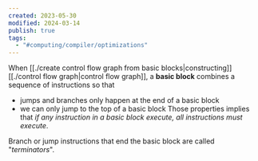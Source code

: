 ```yaml
---
created: 2023-05-30
modified: 2024-03-14
publish: true
tags:
  - "#computing/compiler/optimizations"
---
```

When [[./create control flow graph from basic blocks|constructing]] [[./control flow graph|control flow graph]], a **basic block** combines a sequence of instructions so that
- jumps and branches only happen at the end of a basic block 
- we can only jump to the top of a basic block
Those properties implies that *if any instruction in a basic block execute, all instructions must execute*.

Branch or jump instructions that end the basic block are called "*terminators*".